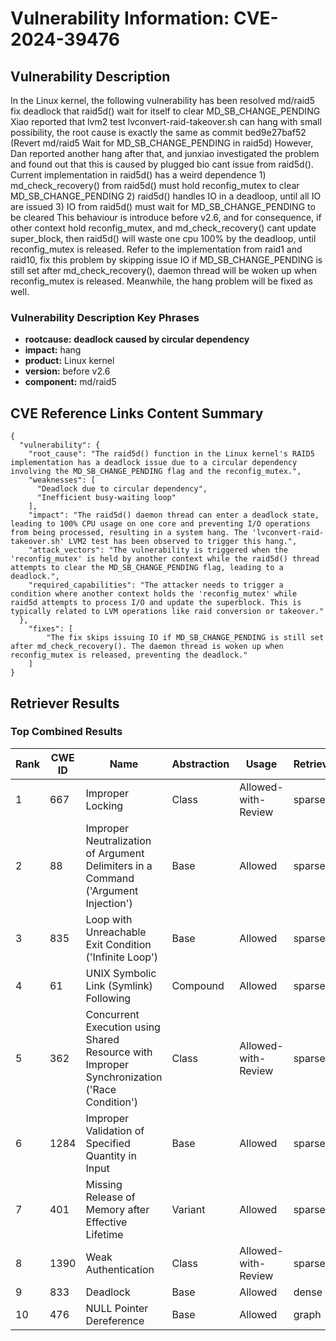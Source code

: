 # Vulnerability Information: CVE-2024-39476

## Vulnerability Description
In the Linux kernel, the following vulnerability has been resolved md/raid5 fix deadlock that raid5d() wait for itself to clear MD_SB_CHANGE_PENDING Xiao reported that lvm2 test lvconvert-raid-takeover.sh can hang with small possibility, the root cause is exactly the same as commit bed9e27baf52 (Revert md/raid5 Wait for MD_SB_CHANGE_PENDING in raid5d) However, Dan reported another hang after that, and junxiao investigated the problem and found out that this is caused by plugged bio cant issue from raid5d(). Current implementation in raid5d() has a weird dependence 1) md_check_recovery() from raid5d() must hold reconfig_mutex to clear MD_SB_CHANGE_PENDING 2) raid5d() handles IO in a deadloop, until all IO are issued 3) IO from raid5d() must wait for MD_SB_CHANGE_PENDING to be cleared This behaviour is introduce before v2.6, and for consequence, if other context hold reconfig_mutex, and md_check_recovery() cant update super_block, then raid5d() will waste one cpu 100% by the deadloop, until reconfig_mutex is released. Refer to the implementation from raid1 and raid10, fix this problem by skipping issue IO if MD_SB_CHANGE_PENDING is still set after md_check_recovery(), daemon thread will be woken up when reconfig_mutex is released. Meanwhile, the hang problem will be fixed as well.

### Vulnerability Description Key Phrases
- **rootcause:** **deadlock caused by circular dependency**
- **impact:** hang
- **product:** Linux kernel
- **version:** before v2.6
- **component:** md/raid5

## CVE Reference Links Content Summary
```
{
  "vulnerability": {
    "root_cause": "The raid5d() function in the Linux kernel's RAID5 implementation has a deadlock issue due to a circular dependency involving the MD_SB_CHANGE_PENDING flag and the reconfig_mutex.",
    "weaknesses": [
      "Deadlock due to circular dependency",
      "Inefficient busy-waiting loop"
    ],
    "impact": "The raid5d() daemon thread can enter a deadlock state, leading to 100% CPU usage on one core and preventing I/O operations from being processed, resulting in a system hang. The 'lvconvert-raid-takeover.sh' LVM2 test has been observed to trigger this hang.",
    "attack_vectors": "The vulnerability is triggered when the 'reconfig_mutex' is held by another context while the raid5d() thread attempts to clear the MD_SB_CHANGE_PENDING flag, leading to a deadlock.",
    "required_capabilities": "The attacker needs to trigger a condition where another context holds the 'reconfig_mutex' while raid5d attempts to process I/O and update the superblock. This is typically related to LVM operations like raid conversion or takeover."
  },
    "fixes": [
        "The fix skips issuing IO if MD_SB_CHANGE_PENDING is still set after md_check_recovery(). The daemon thread is woken up when reconfig_mutex is released, preventing the deadlock."
    ]
}
```

## Retriever Results

### Top Combined Results

| Rank | CWE ID | Name | Abstraction | Usage  | Retrievers | Individual Scores |
|------|--------|------|-------------|-------|------------|-------------------|
| 1 | 667 | Improper Locking | Class | Allowed-with-Review | sparse | 0.843 |
| 2 | 88 | Improper Neutralization of Argument Delimiters in a Command ('Argument Injection') | Base | Allowed | sparse | 0.822 |
| 3 | 835 | Loop with Unreachable Exit Condition ('Infinite Loop') | Base | Allowed | sparse | 0.821 |
| 4 | 61 | UNIX Symbolic Link (Symlink) Following | Compound | Allowed | sparse | 0.817 |
| 5 | 362 | Concurrent Execution using Shared Resource with Improper Synchronization ('Race Condition') | Class | Allowed-with-Review | sparse | 0.808 |
| 6 | 1284 | Improper Validation of Specified Quantity in Input | Base | Allowed | sparse | 0.798 |
| 7 | 401 | Missing Release of Memory after Effective Lifetime | Variant | Allowed | sparse | 0.796 |
| 8 | 1390 | Weak Authentication | Class | Allowed-with-Review | sparse | 0.795 |
| 9 | 833 | Deadlock | Base | Allowed | dense | 0.503 |
| 10 | 476 | NULL Pointer Dereference | Base | Allowed | graph | 0.002 |

